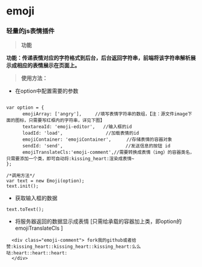 # emoji
### 轻量的js表情插件


> **功能**

**功能：传递表情对应的字符格式到后台，后台返回字符串，前端将该字符串解析展示成相应的表情展示在页面上。**

> **使用方法：**

- 在option中配置需要的参数

```

var option = {
      emojiArray: ['angry'],     //填写表情字符串的数组，【注：源文件image下面的图标，只需要写红框内的字符串，详见下图】 
      textareaId: 'emoji-editor',   //输入框的id 
      loadId: 'load',                //加载表情的id 
      emojiContainer: 'emojiContainer',    　//存储表情的容器对象 
      sendId: 'send',                   　　 //发送信息的按钮 id 
      emojiTranslateCls:'emoji-comment',//需要转换成表情（img）的容器类名，只需要添加一个类，即可自动将:kissing_heart:渲染成表情~ 
};

/*调用方法*/
var text = new Emoji(option);
text.init();

```
 
 - 获取输入框的数据
 
```
text.toText();   
```

- 将服务器返回的数据显示成表情 [只需给承载的容器加上类，即option的emojiTranslateCls ]
```
  <div class="emoji-comment"> fork我的github或者给赞:kissing_heart::kissing_heart::kissing_heart:么么哒:heart::heart::heart:
  </div>
  
```



